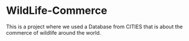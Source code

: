 # WildLife-Commerce
This is a project where we used a Database from CITIES that is about the commerce of wildlife around the world. 
